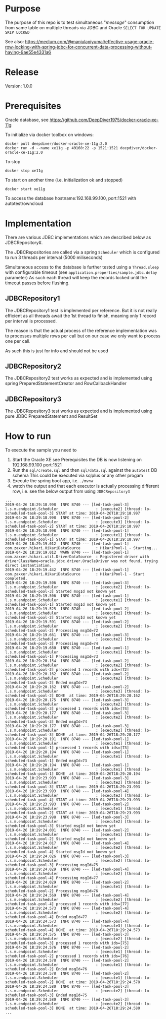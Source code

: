 # Purpose
The purpose of this repo is to test simultaneous "_message_" consumption from same table 
on multiple threads via JDBC and Oracle `SELECT FOR UPDATE SKIP LOCKED`

See also: https://medium.com/@manjulapiyumal/effective-usage-oracle-row-locking-with-spring-jdbc-for-concurrent-data-processing-without-having-9ae55e4331a6

# Release
Version: 1.0.0

# Prerequisites

Oracle database, see https://github.com/DeepDiver1975/docker-oracle-xe-11g

To initialize via docker toolbox on windows:  
```
docker pull deepdiver/docker-oracle-xe-11g:2.0  
docker run -d --name xe11g -p 49160:22 -p 1521:1521 deepdiver/docker-oracle-xe-11g:2.0  
```

To stop
```
docker stop xe11g
```
To start on another time (i.e. initialization ok and stopped)  
```
docker start xe11g
```

To access the database hostname:192.168.99.100, port:1521 with autotest/owncloud

# Implementation

There are various JDBC implementations which are described below as JDBCRepository#.

The JDBCRepositories are called via a spring `Scheduler` 
which is configured to run 3 threads per interval (5000 miliseconds)

Simultaneous access to the database is further tested using a `Thread.sleep` with configurable timeout 
(see `application.properties/sample.jdbc.delay` parameter)
As such each thread will keep the records locked until the timeout passes before flushing.

## JDBCRepository1
The JDBCRepository1 test is implemented per reference.
But it is not really efficient as all threads await the 1st thread to finish, 
meaning only 1 record per interval is processed.

The reason is that the actual process of the reference implementation 
was to processes multiple rows per call but on our case we only want to process one per call.

As such this is just for info and should not be used

## JDBCRepository2
The JDBCRepository2 test works as expected and is implemented using spring PreparedStatementCreator and RowCallbackHandler

## JDBCRepository3
The JDBCRepository3 test works as expected and is implemented using pure JDBC PreparedStatement and ResultSet

# How to run
To execute the sample you need to
1. Start the Oracle XE
see Prerequisites the DB is now listening on 192.168.99.100 port:1521
2. Run the `sql/create.sql` and then `sql/data.sql` against the `autotest` DB schema
This could be executed via sqlplus or any other progam
3. Execute the spring boot app, i.e. `./mvnw`
4. watch the output and that each executor is actually processing different row, 
i.e. see the below output from using `JDBCRepository3`
```
...
2019-04-26 18:29:18.998  INFO 8740 --- [led-task-pool-3] l.s.m.endpoint.Scheduler                 : [execute2] [thread: lo-scheduled-task-pool-3] START at time: 2019-04-26T18:29:18.997
2019-04-26 18:29:18.998  INFO 8740 --- [led-task-pool-2] l.s.m.endpoint.Scheduler                 : [execute3] [thread: lo-scheduled-task-pool-2] START at time: 2019-04-26T18:29:18.997
2019-04-26 18:29:18.998  INFO 8740 --- [led-task-pool-1] l.s.m.endpoint.Scheduler                 : [execute1] [thread: lo-scheduled-task-pool-1] START at time: 2019-04-26T18:29:18.997
2019-04-26 18:29:19.012  INFO 8740 --- [led-task-pool-1] com.zaxxer.hikari.HikariDataSource       : HikariPool-1 - Starting...
2019-04-26 18:29:19.012  WARN 8740 --- [led-task-pool-1] com.zaxxer.hikari.util.DriverDataSource  : Registered driver with driverClassName=oracle.jdbc.driver.OracleDriver was not found, trying direct instantiation.
2019-04-26 18:29:19.442  INFO 8740 --- [led-task-pool-1] com.zaxxer.hikari.HikariDataSource       : HikariPool-1 - Start completed.
2019-04-26 18:29:19.506  INFO 8740 --- [led-task-pool-3] l.s.m.endpoint.Scheduler                 : [execute2] [thread: lo-scheduled-task-pool-3] Started msgId not known yet
2019-04-26 18:29:19.506  INFO 8740 --- [led-task-pool-1] l.s.m.endpoint.Scheduler                 : [execute1] [thread: lo-scheduled-task-pool-1] Started msgId not known yet
2019-04-26 18:29:19.525  INFO 8740 --- [led-task-pool-2] l.s.m.endpoint.Scheduler                 : [execute2] [thread: lo-scheduled-task-pool-2] Started msgId not known yet
2019-04-26 18:29:19.591  INFO 8740 --- [led-task-pool-2] l.s.m.endpoint.Scheduler                 : [execute2] [thread: lo-scheduled-task-pool-2] Processing msgId=72
2019-04-26 18:29:19.661  INFO 8740 --- [led-task-pool-3] l.s.m.endpoint.Scheduler                 : [execute2] [thread: lo-scheduled-task-pool-3] Processing msgId=74
2019-04-26 18:29:19.680  INFO 8740 --- [led-task-pool-1] l.s.m.endpoint.Scheduler                 : [execute1] [thread: lo-scheduled-task-pool-1] Processing msgId=73
2019-04-26 18:29:20.154  INFO 8740 --- [led-task-pool-2] l.s.m.endpoint.Scheduler                 : [execute2] [thread: lo-scheduled-task-pool-2] processed 1 records with ids=[72]
2019-04-26 18:29:20.162  INFO 8740 --- [led-task-pool-2] l.s.m.endpoint.Scheduler                 : [execute2] [thread: lo-scheduled-task-pool-2] Ended msgId=72
2019-04-26 18:29:20.162  INFO 8740 --- [led-task-pool-2] l.s.m.endpoint.Scheduler                 : [execute3] [thread: lo-scheduled-task-pool-2] DONE  at time: 2019-04-26T18:29:20.162
2019-04-26 18:29:20.175  INFO 8740 --- [led-task-pool-3] l.s.m.endpoint.Scheduler                 : [execute2] [thread: lo-scheduled-task-pool-3] processed 1 records with ids=[74]
2019-04-26 18:29:20.177  INFO 8740 --- [led-task-pool-3] l.s.m.endpoint.Scheduler                 : [execute2] [thread: lo-scheduled-task-pool-3] Ended msgId=74
2019-04-26 18:29:20.177  INFO 8740 --- [led-task-pool-3] l.s.m.endpoint.Scheduler                 : [execute2] [thread: lo-scheduled-task-pool-3] DONE  at time: 2019-04-26T18:29:20.177
2019-04-26 18:29:20.191  INFO 8740 --- [led-task-pool-1] l.s.m.endpoint.Scheduler                 : [execute1] [thread: lo-scheduled-task-pool-1] processed 1 records with ids=[73]
2019-04-26 18:29:20.194  INFO 8740 --- [led-task-pool-1] l.s.m.endpoint.Scheduler                 : [execute1] [thread: lo-scheduled-task-pool-1] Ended msgId=73
2019-04-26 18:29:20.194  INFO 8740 --- [led-task-pool-1] l.s.m.endpoint.Scheduler                 : [execute1] [thread: lo-scheduled-task-pool-1] DONE  at time: 2019-04-26T18:29:20.194
2019-04-26 18:29:23.993  INFO 8740 --- [led-task-pool-3] l.s.m.endpoint.Scheduler                 : [execute2] [thread: lo-scheduled-task-pool-3] START at time: 2019-04-26T18:29:23.993
2019-04-26 18:29:23.993  INFO 8740 --- [led-task-pool-4] l.s.m.endpoint.Scheduler                 : [execute3] [thread: lo-scheduled-task-pool-4] START at time: 2019-04-26T18:29:23.993
2019-04-26 18:29:23.993  INFO 8740 --- [led-task-pool-2] l.s.m.endpoint.Scheduler                 : [execute1] [thread: lo-scheduled-task-pool-2] START at time: 2019-04-26T18:29:23.993
2019-04-26 18:29:23.998  INFO 8740 --- [led-task-pool-3] l.s.m.endpoint.Scheduler                 : [execute2] [thread: lo-scheduled-task-pool-3] Started msgId not known yet
2019-04-26 18:29:24.001  INFO 8740 --- [led-task-pool-2] l.s.m.endpoint.Scheduler                 : [execute1] [thread: lo-scheduled-task-pool-2] Started msgId not known yet
2019-04-26 18:29:24.017  INFO 8740 --- [led-task-pool-4] l.s.m.endpoint.Scheduler                 : [execute2] [thread: lo-scheduled-task-pool-4] Started msgId not known yet
2019-04-26 18:29:24.026  INFO 8740 --- [led-task-pool-3] l.s.m.endpoint.Scheduler                 : [execute2] [thread: lo-scheduled-task-pool-3] Processing msgId=75
2019-04-26 18:29:24.029  INFO 8740 --- [led-task-pool-4] l.s.m.endpoint.Scheduler                 : [execute2] [thread: lo-scheduled-task-pool-4] Processing msgId=77
2019-04-26 18:29:24.029  INFO 8740 --- [led-task-pool-2] l.s.m.endpoint.Scheduler                 : [execute1] [thread: lo-scheduled-task-pool-2] Processing msgId=76
2019-04-26 18:29:24.569  INFO 8740 --- [led-task-pool-4] l.s.m.endpoint.Scheduler                 : [execute2] [thread: lo-scheduled-task-pool-4] processed 1 records with ids=[77]
2019-04-26 18:29:24.573  INFO 8740 --- [led-task-pool-4] l.s.m.endpoint.Scheduler                 : [execute2] [thread: lo-scheduled-task-pool-4] Ended msgId=77
2019-04-26 18:29:24.573  INFO 8740 --- [led-task-pool-4] l.s.m.endpoint.Scheduler                 : [execute3] [thread: lo-scheduled-task-pool-4] DONE  at time: 2019-04-26T18:29:24.573
2019-04-26 18:29:24.575  INFO 8740 --- [led-task-pool-3] l.s.m.endpoint.Scheduler                 : [execute2] [thread: lo-scheduled-task-pool-3] processed 1 records with ids=[75]
2019-04-26 18:29:24.576  INFO 8740 --- [led-task-pool-2] l.s.m.endpoint.Scheduler                 : [execute1] [thread: lo-scheduled-task-pool-2] processed 1 records with ids=[76]
2019-04-26 18:29:24.578  INFO 8740 --- [led-task-pool-2] l.s.m.endpoint.Scheduler                 : [execute1] [thread: lo-scheduled-task-pool-2] Ended msgId=76
2019-04-26 18:29:24.578  INFO 8740 --- [led-task-pool-2] l.s.m.endpoint.Scheduler                 : [execute1] [thread: lo-scheduled-task-pool-2] DONE  at time: 2019-04-26T18:29:24.578
2019-04-26 18:29:24.580  INFO 8740 --- [led-task-pool-3] l.s.m.endpoint.Scheduler                 : [execute2] [thread: lo-scheduled-task-pool-3] Ended msgId=75
2019-04-26 18:29:24.580  INFO 8740 --- [led-task-pool-3] l.s.m.endpoint.Scheduler                 : [execute2] [thread: lo-scheduled-task-pool-3] DONE  at time: 2019-04-26T18:29:24.580
...
```

